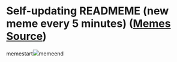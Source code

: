 # Self-updating READMEME (new meme every 5 minutes) ([Memes Source](https://bramses.notion.site/a49c1e962b7646879176ac3b327b6533?v=4d1eda54b170483cb03a40f257231764))

memestart![](https://www.notion.so/image/https%3A%2F%2Fs3-us-west-2.amazonaws.com%2Fsecure.notion-static.com%2Fe26c44ab-d006-457e-8ea1-98ccf7fd3b09%2F98410100-F3A1-4E11-A63D-C8C66EC834E9.jpeg?table=block&id=e09b9d6a-cf8c-45f9-95c6-8b82b4685266&cache=v2)memeend
